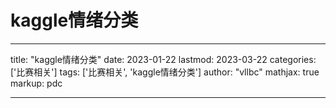 # kaggle情绪分类

---
title: "kaggle情绪分类"
date: 2023-01-22
lastmod: 2023-03-22
categories: ['比赛相关']
tags: ['比赛相关', 'kaggle情绪分类']
author: "vllbc"
mathjax: true
markup: pdc

---

